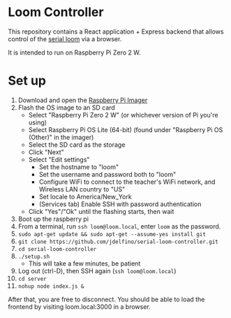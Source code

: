 # Loom Controller

This repository contains a React application + Express backend that allows control of 
the [serial loom](https://dl.acm.org/doi/10.1145/3411764.3445750) via a browser.

It is intended to run on Raspberry Pi Zero 2 W. 

# Set up

1. Download and open the [Raspberry Pi Imager](https://www.raspberrypi.com/software/)
1. Flash the OS image to an SD card
   * Select "Raspberry Pi Zero 2 W" (or whichever version of Pi you're using)
   * Select Raspberry Pi OS Lite (64-bit) (found under "Raspberry Pi OS (Other)" in the imager)
   * Select the SD card as the storage
   * Click "Next"
   * Select "Edit settings"
      * Set the hostname to "loom"
      * Set the username and password both to "loom"
      * Configure WiFi to connect to the teacher's WiFi network, and Wireless LAN country to "US"
      * Set locale to America/New_York
      * (Services tab) Enable SSH with password authentication
   * Click "Yes"/"Ok" until the flashing starts, then wait 
1. Boot up the raspberry pi
1. From a terminal, run `ssh loom@loom.local`, enter `loom` as the password.
1. `sudo apt-get update && sudo apt-get --assume-yes install git`
1. `git clone https://github.com/jdelfino/serial-loom-controller.git`
1. `cd serial-loom-controller`
1. `./setup.sh`
   * This will take a few minutes, be patient
1. Log out (ctrl-D), then SSH again (`ssh loom@loom.local`)
1. `cd server`
1. `nohup node index.js &`

After that, you are free to disconnect. You should be able to load the frontend by visiting loom.local:3000 in a browser.
